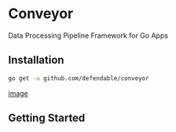 # Conveyor
Data Processing Pipeline Framework for Go Apps


## Installation
```bash
go get -u github.com/defendable/conveyor
```

[image](https://github.com/defendable/conveyor/blob/features/readme/docs/images/multistage.png?raw=true)


## Getting Started
```go

```